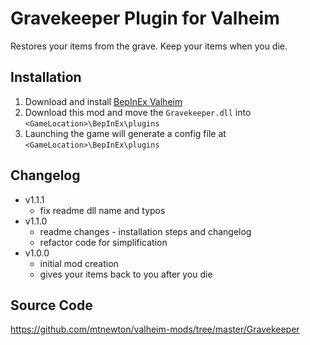 # Gravekeeper Plugin for Valheim
Restores your items from the grave.
Keep your items when you die.

## Installation
1. Download and install [BepInEx Valheim](https://valheim.thunderstore.io/package/denikson/BepInExPack_Valheim/])
2. Download this mod and move the `Gravekeeper.dll` into `<GameLocation>\BepInEx\plugins`
3. Launching the game will generate a config file at `<GameLocation>\BepInEx\plugins`

## Changelog
- v1.1.1
  - fix readme dll name and typos
- v1.1.0
  - readme changes - installation steps and changelog
  - refactor code for simplification
- v1.0.0
  - initial mod creation
  - gives your items back to you after you die

## Source Code
https://github.com/mtnewton/valheim-mods/tree/master/Gravekeeper
